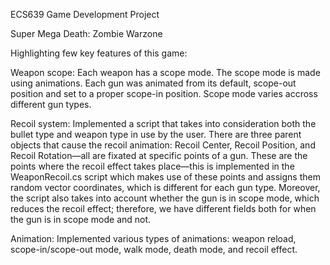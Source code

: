 ECS639 Game Development Project

Super Mega Death: Zombie Warzone

Highlighting few key features of this game:

Weapon scope:
Each weapon has a scope mode. The scope mode is made using animations. Each gun was animated from its default, scope-out position and set to a proper scope-in position. Scope mode varies accross different gun types.

Recoil system:
Implemented a script that takes into consideration both the bullet type and weapon type in use by the user. There are three parent objects that cause the recoil animation: Recoil Center, Recoil Position, and Recoil Rotation—all are fixated at specific points of a gun. These are the points where the recoil effect takes place—this is implemented in the WeaponRecoil.cs script which makes use of these points and assigns them random vector coordinates, which is different for each gun type. Moreover, the script also takes into account whether the gun is in scope mode, which reduces the recoil effect; therefore, we have different fields both for when the gun is in scope mode and not.

Animation:
Implemented various types of animations: weapon reload, scope-in/scope-out mode, walk mode, death mode, and recoil effect. 

